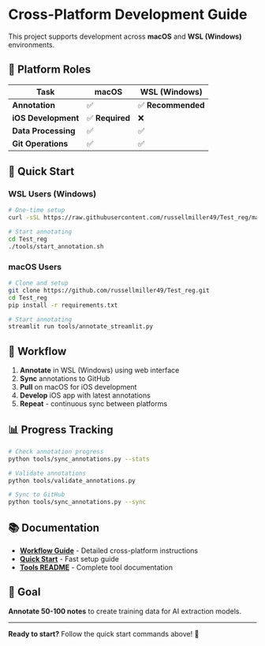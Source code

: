# Cross-Platform Development Guide

This project supports development across **macOS** and **WSL (Windows)** environments.

## 🎯 Platform Roles

| Task | macOS | WSL (Windows) |
|------|-------|---------------|
| **Annotation** | ✅ | ✅ **Recommended** |
| **iOS Development** | ✅ **Required** | ❌ |
| **Data Processing** | ✅ | ✅ |
| **Git Operations** | ✅ | ✅ |

## 🚀 Quick Start

### WSL Users (Windows)
```bash
# One-time setup
curl -sSL https://raw.githubusercontent.com/russellmiller49/Test_reg/main/tools/setup_wsl.sh | bash

# Start annotating
cd Test_reg
./tools/start_annotation.sh
```

### macOS Users
```bash
# Clone and setup
git clone https://github.com/russellmiller49/Test_reg.git
cd Test_reg
pip install -r requirements.txt

# Start annotating
streamlit run tools/annotate_streamlit.py
```

## 🔄 Workflow

1. **Annotate** in WSL (Windows) using web interface
2. **Sync** annotations to GitHub
3. **Pull** on macOS for iOS development
4. **Develop** iOS app with latest annotations
5. **Repeat** - continuous sync between platforms

## 📊 Progress Tracking

```bash
# Check annotation progress
python tools/sync_annotations.py --stats

# Validate annotations
python tools/validate_annotations.py

# Sync to GitHub
python tools/sync_annotations.py --sync
```

## 📚 Documentation

- **[Workflow Guide](tools/workflow_guide.md)** - Detailed cross-platform instructions
- **[Quick Start](tools/quick_start.md)** - Fast setup guide
- **[Tools README](tools/README.md)** - Complete tool documentation

## 🎯 Goal

**Annotate 50-100 notes** to create training data for AI extraction models.

---

**Ready to start?** Follow the quick start commands above! 🎉